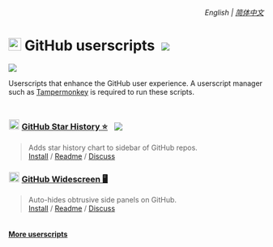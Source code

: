 <div align="right">
    <h6>
        <picture>
            <source type="image/svg+xml" media="(prefers-color-scheme: dark)" srcset="https://raw.githubusercontent.com/KudoAI/chatgpt.js/main/media/images/icons/earth-americas-white-icon32.svg">
            <img height=14 src="https://raw.githubusercontent.com/KudoAI/chatgpt.js/main/media/images/icons/earth-americas-icon32.svg">
        </picture>
        &nbsp;English |
        <a href="zh-cn#readme">简体中文</a>
    </h6>
</div>

# <img width=25 style="margin-bottom: -1px" src="https://github.githubassets.com/favicons/favicon.png"> GitHub userscripts &nbsp;[![](https://img.shields.io/twitter/url/http/shields.io.svg?style=social)](https://twitter.com/intent/tweet?text=Check%20these%20%23GitHub%20userscripts%20out%21&url=https://github.com/adamlui/userscripts/tree/master/github&hashtags=greasemonkey,userscript,javascript,github)

[![](https://img.shields.io/badge/License-MIT-green.svg?logo=internetarchive&logoColor=white&labelColor=464646&style=for-the-badge)](../LICENSE.md)

Userscripts that enhance the GitHub user experience. A userscript manager such as [Tampermonkey](https://www.tampermonkey.net/) is required to run these scripts.

<img height=10px width="100%" src="https://raw.githubusercontent.com/andreasbm/readme/master/assets/lines/aqua.png">

### <img width=20 style="margin: 0 1px -1px" src="https://github.githubassets.com/favicons/favicon.png"> [GitHub Star History ⭐](../github-star-history) &nbsp;<a href="https://github.com/awesome-scripts/awesome-userscripts#github"><img src="https://awesome.re/mentioned-badge.svg" style="margin:0 0 -2px 5px"></a>

> Adds star history chart to sidebar of GitHub repos.
<br>[Install](https://greasyfork.org/scripts/473377-github-star-history) /
[Readme](https://github.com/adamlui/userscripts/tree/master/github/github-star-history#readme) /
[Discuss](https://github.com/adamlui/userscripts/discussions)

### <img width=20 style="margin: 0 1px -1px" src="https://github.githubassets.com/favicons/favicon.png"> [GitHub Widescreen 🖥️](../github-widescreen)

> Auto-hides obtrusive side panels on GitHub.
<br>[Install](https://greasyfork.org/scripts/473439-github-widescreen) /
[Readme](https://github.com/adamlui/userscripts/tree/master/github/github-widescreen#readme) /
[Discuss](https://github.com/adamlui/userscripts/discussions)

<img height=6px width="100%" src="https://raw.githubusercontent.com/andreasbm/readme/master/assets/lines/aqua.png">

<a href="https://github.com/adamlui/userscripts">**More userscripts**</a>
